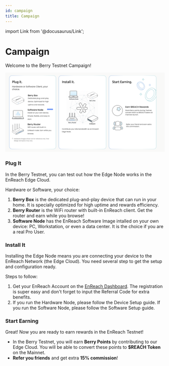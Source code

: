 ```yaml
---
id: campaign
title: Campaign
---
```

import Link from '@docusaurus/Link';

# Campaign

Welcome to the Berry Testnet Campaign!

![testnet poster](/img/testnet/testnet_poster.png)

### Plug It
In the Berry Testnet, you can test out how the Edge Node works in the EnReach Edge Cloud. 

Hardware or Software, your choice:

1. **Berry Box** is the dedicated plug-and-play device that can run in your home. It is specially optimized for high uptime and rewards efficiency. 
2. **Berry Router** is the WiFi router with built-in EnReach client. Get the router and earn while you browse!
3. **Software Node** has the EnReach Software Image intalled on your own device: PC, Workstation, or even a data center. It is the choice if you are a real Pro User.  

### Install It
Installing the Edge Node means you are connecting your device to the EnReach Network (the Edge Cloud). You need several step to get the setup and configuration ready. 

Steps to follow:

1. Get your EnReach Account on the [EnReach Dashboard](https://dashboard.enreach.network). The registration is super easy and don't forget to input the Referral Code for extra benefits. 
2. If you run the Hardware Node, please follow the <Link to="/docs/user-guides/device-setup">Device Setup</Link> guide. If you run the Software Node, please follow the <Link to="/docs/user-guides/software-setup">Software Setup</Link> guide.

### Start Earning
Great! Now you are ready to earn rewards in the EnReach Testnet!

- In the Berry Testnet, you will earn **Berry Points** by contributing to our Edge Cloud. You will be able to convert these points to **$REACH Token** on the Mainnet. 
- **Refer you friends** and get extra **15% commission**! 
